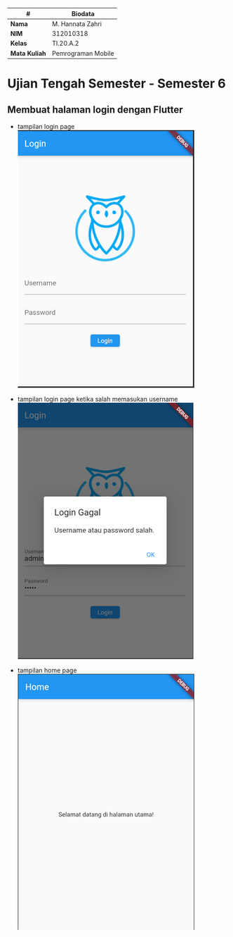 | # | Biodata |
| -------- | --- |
| **Nama** | M. Hannata Zahri |
| **NIM** | 312010318 |
| **Kelas** | TI.20.A.2 |
| **Mata Kuliah** | Pemrograman Mobile |

# Ujian Tengah Semester - Semester 6

## Membuat halaman login dengan Flutter

* tampilan login page
![LoginPage](img/LoginPage.png)

* tampilan login page ketika salah memasukan username 
![LoginWrong](img/LoginWrong.png)

* tampilan home page
![HomePage](img/HomePage.png)
